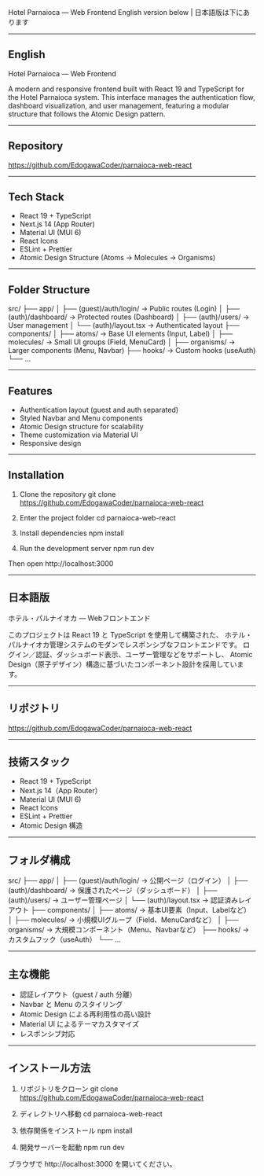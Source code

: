 Hotel Parnaioca — Web Frontend
English version below | 日本語版は下にあります

-------------------------------------
English
-------------------------------------

Hotel Parnaioca — Web Frontend

A modern and responsive frontend built with React 19 and TypeScript for the Hotel Parnaioca system.
This interface manages the authentication flow, dashboard visualization, and user management, featuring a modular structure that follows the Atomic Design pattern.

-------------------------------------
Repository
-------------------------------------
https://github.com/EdogawaCoder/parnaioca-web-react

-------------------------------------
Tech Stack
-------------------------------------
- React 19 + TypeScript
- Next.js 14 (App Router)
- Material UI (MUI 6)
- React Icons
- ESLint + Prettier
- Atomic Design Structure (Atoms → Molecules → Organisms)

-------------------------------------
Folder Structure
-------------------------------------
src/
 ├── app/
 │   ├── (guest)/auth/login/   → Public routes (Login)
 │   ├── (auth)/dashboard/     → Protected routes (Dashboard)
 │   ├── (auth)/users/         → User management
 │   └── (auth)/layout.tsx     → Authenticated layout
 ├── components/
 │   ├── atoms/                → Base UI elements (Input, Label)
 │   ├── molecules/            → Small UI groups (Field, MenuCard)
 │   ├── organisms/            → Larger components (Menu, Navbar)
 ├── hooks/                    → Custom hooks (useAuth)
 └── ...

-------------------------------------
Features
-------------------------------------
- Authentication layout (guest and auth separated)
- Styled Navbar and Menu components
- Atomic Design structure for scalability
- Theme customization via Material UI
- Responsive design

-------------------------------------
Installation
-------------------------------------
1. Clone the repository
   git clone https://github.com/EdogawaCoder/parnaioca-web-react

2. Enter the project folder
   cd parnaioca-web-react

3. Install dependencies
   npm install

4. Run the development server
   npm run dev

Then open http://localhost:3000


-------------------------------------
日本語版
-------------------------------------

ホテル・パルナイオカ — Webフロントエンド

このプロジェクトは React 19 と TypeScript を使用して構築された、
ホテル・パルナイオカ管理システムのモダンでレスポンシブなフロントエンドです。
ログイン／認証、ダッシュボード表示、ユーザー管理などをサポートし、
Atomic Design（原子デザイン）構造に基づいたコンポーネント設計を採用しています。

-------------------------------------
リポジトリ
-------------------------------------
https://github.com/EdogawaCoder/parnaioca-web-react

-------------------------------------
技術スタック
-------------------------------------
- React 19 + TypeScript
- Next.js 14（App Router）
- Material UI (MUI 6)
- React Icons
- ESLint + Prettier
- Atomic Design 構造

-------------------------------------
フォルダ構成
-------------------------------------
src/
 ├── app/
 │   ├── (guest)/auth/login/   → 公開ページ（ログイン）
 │   ├── (auth)/dashboard/     → 保護されたページ（ダッシュボード）
 │   ├── (auth)/users/         → ユーザー管理ページ
 │   └── (auth)/layout.tsx     → 認証済みレイアウト
 ├── components/
 │   ├── atoms/                → 基本UI要素（Input、Labelなど）
 │   ├── molecules/            → 小規模UIグループ（Field、MenuCardなど）
 │   ├── organisms/            → 大規模コンポーネント（Menu、Navbarなど）
 ├── hooks/                    → カスタムフック（useAuth）
 └── ...

-------------------------------------
主な機能
-------------------------------------
- 認証レイアウト（guest / auth 分離）
- Navbar と Menu のスタイリング
- Atomic Design による再利用性の高い設計
- Material UI によるテーマカスタマイズ
- レスポンシブ対応

-------------------------------------
インストール方法
-------------------------------------
1. リポジトリをクローン
   git clone https://github.com/EdogawaCoder/parnaioca-web-react

2. ディレクトリへ移動
   cd parnaioca-web-react

3. 依存関係をインストール
   npm install

4. 開発サーバーを起動
   npm run dev

ブラウザで http://localhost:3000 を開いてください。
